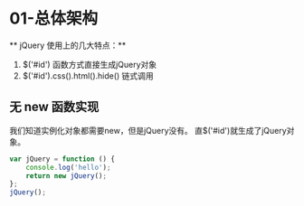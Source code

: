 # 01-总体架构

** jQuery 使用上的几大特点：**
1. $('#id') 函数方式直接生成jQuery对象
2. $('#id').css().html().hide() 链式调用

## 无 new 函数实现

我们知道实例化对象都需要new，但是jQuery没有。
直$('#id')就生成了jQuery对象。 

```js
var jQuery = function () {
    console.log('hello');
    return new jQuery();
};
jQuery();
```
